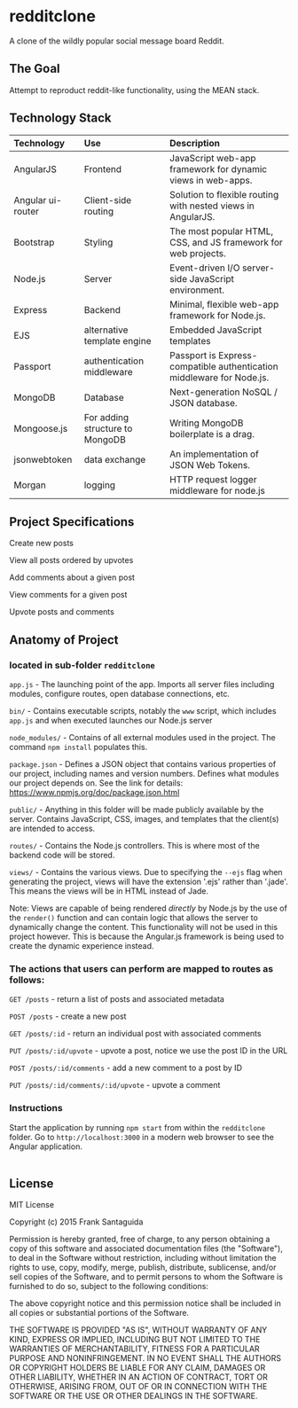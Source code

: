 # redditclone
A clone of the wildly popular social message board Reddit. 
<br>

## The Goal
Attempt to reproduct reddit-like functionality, using the MEAN stack. 
## Technology Stack


| Technology    	| Use           	  | Description     										  |
| :------------------|:-------------------| :----------------										  |
| AngularJS     	| Frontend 			  |JavaScript web-app framework for dynamic views in web-apps. |
| Angular ui-router | Client-side routing |Solution to flexible routing with nested views in AngularJS.|
| Bootstrap | Styling			  |The most popular HTML, CSS, and JS framework for web projects.|
| Node.js 			| Server     |Event-driven I/O server-side JavaScript environment.				  |
| Express   		| Backend 			  | Minimal, flexible web-app framework for Node.js.							  |
|EJS|alternative template engine|Embedded JavaScript templates|
|Passport|authentication middleware|Passport is Express-compatible authentication middleware for Node.js.|
| MongoDB			| Database			  |	Next-generation NoSQL / JSON database.            |
| Mongoose.js       | For adding structure to MongoDB |Writing MongoDB boilerplate is a drag. |
|jsonwebtoken|data exchange|An implementation of JSON Web Tokens.|
|Morgan | logging|HTTP request logger middleware for node.js|

## Project Specifications

Create new posts

View all posts ordered by upvotes

Add comments about a given post

View comments for a given post

Upvote posts and comments

## Anatomy of Project
### located in sub-folder `redditclone`
`app.js` - The launching point of the app. Imports all server files
including modules, configure routes, open database connections, etc.

`bin/` - Contains executable scripts, notably the `www` script, which
includes `app.js` and when executed launches our Node.js server

`node_modules/` - Contains of all external modules used in the project.
The command `npm install` populates this.

`package.json` - Defines a JSON object that contains various properties
of our project, including names and version numbers.
Defines what modules our project depends on. See the link for details:
https://www.npmjs.org/doc/package.json.html

`public/` - Anything in this folder will be made publicly available by
the server. Contains JavaScript, CSS, images, and templates that
the client(s) are intended to access.

`routes/` - Contains the Node.js controllers. This is where most of the
backend code will be stored.

`views/` - Contains the various views. Due to specifying the `--ejs` flag
when generating the project, views will have the extension '.ejs' rather
than '.jade'. This means the views will be in HTML instead of Jade.

Note: Views are capable of being rendered <i>directly</i> by Node.js
by the use of the `render()` function and can contain logic that allows
the server to dynamically change the content. This functionality will
not be used in this project however. This is because the Angular.js
framework is being used to create the dynamic experience instead.

### The actions that users can perform are mapped to routes as follows:
`GET /posts` - return a list of posts and associated metadata

`POST /posts` - create a new post

`GET /posts/:id` - return an individual post with associated comments

`PUT /posts/:id/upvote` - upvote a post, notice we use the post ID in the URL

`POST /posts/:id/comments` - add a new comment to a post by ID

`PUT /posts/:id/comments/:id/upvote` - upvote a comment

### Instructions
Start the application by running `npm start` from within the `redditclone` folder.
Go to `http://localhost:3000` in a modern web browser to see the Angular application.
<br><br>

## License

MIT License

Copyright (c) 2015 Frank Santaguida

Permission is hereby granted, free of charge, to any person obtaining a copy
of this software and associated documentation files (the "Software"), to deal
in the Software without restriction, including without limitation the rights
to use, copy, modify, merge, publish, distribute, sublicense, and/or sell
copies of the Software, and to permit persons to whom the Software is
furnished to do so, subject to the following conditions:

The above copyright notice and this permission notice shall be included in all
copies or substantial portions of the Software.

THE SOFTWARE IS PROVIDED "AS IS", WITHOUT WARRANTY OF ANY KIND, EXPRESS OR
IMPLIED, INCLUDING BUT NOT LIMITED TO THE WARRANTIES OF MERCHANTABILITY,
FITNESS FOR A PARTICULAR PURPOSE AND NONINFRINGEMENT. IN NO EVENT SHALL THE
AUTHORS OR COPYRIGHT HOLDERS BE LIABLE FOR ANY CLAIM, DAMAGES OR OTHER
LIABILITY, WHETHER IN AN ACTION OF CONTRACT, TORT OR OTHERWISE, ARISING FROM,
OUT OF OR IN CONNECTION WITH THE SOFTWARE OR THE USE OR OTHER DEALINGS IN THE
SOFTWARE.
